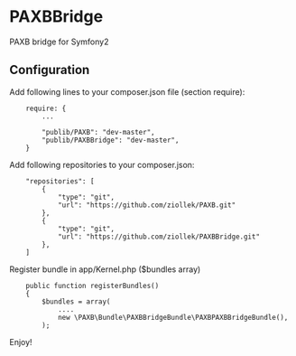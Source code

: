 PAXBBridge
==========

PAXB bridge for Symfony2

## Configuration

Add following lines to your composer.json file (section require):

        require: {
            ...

            "publib/PAXB": "dev-master",
            "publib/PAXBBridge": "dev-master",
        }


Add following repositories to your composer.json:

        "repositories": [
            {
                "type": "git",
                "url": "https://github.com/ziollek/PAXB.git"
            },
            {
                "type": "git",
                "url": "https://github.com/ziollek/PAXBBridge.git"
            },
        ]


Register bundle in app/Kernel.php ($bundles array)

        public function registerBundles()
        {
            $bundles = array(
                ....
                new \PAXB\Bundle\PAXBBridgeBundle\PAXBPAXBBridgeBundle(),
            );

Enjoy!